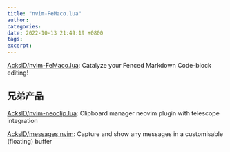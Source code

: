 ```yaml
---
title: "nvim-FeMaco.lua"
author: 
categories: 
date: 2022-10-13 21:49:19 +0800
tags: 
excerpt: 
---
```




[AckslD/nvim-FeMaco.lua](https://github.com/AckslD/nvim-FeMaco.lua): Catalyze your Fenced Markdown Code-block editing!




## 兄弟产品


[AckslD/nvim-neoclip.lua](https://github.com/AckslD/nvim-neoclip.lua): Clipboard manager neovim plugin with telescope integration


[AckslD/messages.nvim](https://github.com/AckslD/messages.nvim): Capture and show any messages in a customisable (floating) buffer














